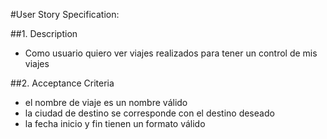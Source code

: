 #User Story Specification: <Ver viajes futuros>

##1.	Description

* Como usuario quiero ver viajes realizados para tener un control de mis viajes

##2.	Acceptance Criteria

* el nombre de viaje es un nombre válido
* la ciudad de destino se corresponde con el destino deseado
* la fecha inicio y fin tienen un formato válido


